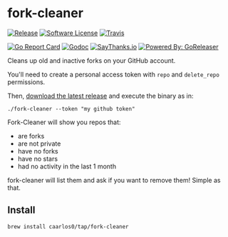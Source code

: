 # fork-cleaner

[![Release](https://img.shields.io/github/release/caarlos0/fork-cleaner.svg?style=flat-square)](https://github.com/caarlos0/fork-cleaner/releases/latest)
[![Software License](https://img.shields.io/badge/license-MIT-brightgreen.svg?style=flat-square)](LICENSE.md)
[![Travis](https://img.shields.io/travis/caarlos0/fork-cleaner.svg?style=flat-square)](https://travis-ci.org/caarlos0/fork-cleaner)
<!-- [![Coverage Status](https://img.shields.io/coveralls/caarlos0/fork-cleaner/master.svg?style=flat-square)](https://coveralls.io/github/caarlos0/fork-cleaner?branch=master) -->
[![Go Report Card](https://goreportcard.com/badge/github.com/caarlos0/fork-cleaner?style=flat-square)](https://goreportcard.com/report/github.com/caarlos0/fork-cleaner)
[![Godoc](https://godoc.org/github.com/caarlos0/fork-cleaner?status.svg&style=flat-square)](http://godoc.org/github.com/caarlos0/fork-cleaner)
[![SayThanks.io](https://img.shields.io/badge/SayThanks.io-%E2%98%BC-1EAEDB.svg?style=flat-square)](https://saythanks.io/to/caarlos0)
[![Powered By: GoReleaser](https://img.shields.io/badge/powered%20by-goreleaser-green.svg?style=flat-square)](https://github.com/goreleaser)


Cleans up old and inactive forks on your GitHub account.

You'll need to create a personal access token with `repo` and `delete_repo`
permissions.

Then, [download the latest release](https://github.com/caarlos0/fork-cleaner/releases)
and execute the binary as in:

```console
./fork-cleaner --token "my github token"
```

Fork-Cleaner will show you repos that:

- are forks
- are not private
- have no forks
- have no stars
- had no activity in the last 1 month

fork-cleaner will list them and ask if you want to remove them! Simple as that.

## Install

```console
brew install caarlos0/tap/fork-cleaner
```
